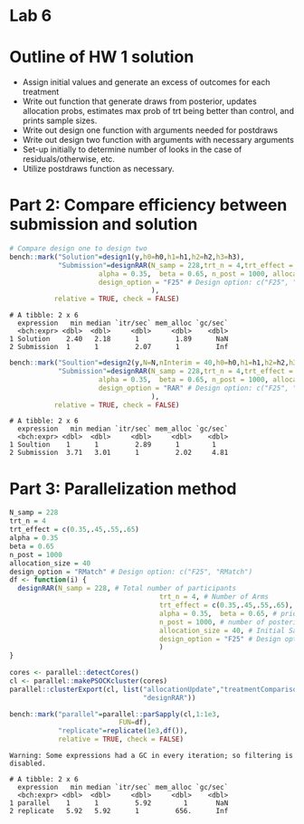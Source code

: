 Lab 6
================

# Outline of HW 1 solution

- Assign initial values and generate an excess of outcomes for each
  treatment
- Write out function that generate draws from posterior, updates
  allocation probs, estimates max prob of trt being better than control,
  and prints sample sizes.
- Write out design one function with arguments needed for postdraws
- Write out design two function with arguments with necessary arguments
- Set-up initially to determine number of looks in the case of
  residuals/otherwise, etc.
- Utilize postdraws function as necessary.

# Part 2: Compare efficiency between submission and solution

``` r
# Compare design one to design two
bench::mark("Solution"=design1(y,h0=h0,h1=h1,h2=h2,h3=h3),
            "Submission"=designRAR(N_samp = 228,trt_n = 4,trt_effect = c(0.35,.45,.55,.65), 
                      alpha = 0.35,  beta = 0.65, n_post = 1000, allocation_size = 40, 
                      design_option = "F25" # Design option: c("F25", "RMatch")
                                   ),
           relative = TRUE, check = FALSE)
```

    # A tibble: 2 x 6
      expression   min median `itr/sec` mem_alloc `gc/sec`
      <bch:expr> <dbl>  <dbl>     <dbl>     <dbl>    <dbl>
    1 Solution    2.40   2.18      1         1.89      NaN
    2 Submission  1      1         2.07      1         Inf

``` r
bench::mark("Soultion"=design2(y,N=N,nInterim = 40,h0=h0,h1=h1,h2=h2,h3=h3),
            "Submission"=designRAR(N_samp = 228,trt_n = 4,trt_effect = c(0.35,.45,.55,.65), 
                      alpha = 0.35,  beta = 0.65, n_post = 1000, allocation_size = 40, 
                      design_option = "RAR" # Design option: c("F25", "RMatch")
                                   ),
           relative = TRUE, check = FALSE)
```

    # A tibble: 2 x 6
      expression   min median `itr/sec` mem_alloc `gc/sec`
      <bch:expr> <dbl>  <dbl>     <dbl>     <dbl>    <dbl>
    1 Soultion    1      1         2.89      1        1   
    2 Submission  3.71   3.01      1         2.02     4.81

# Part 3: Parallelization method

``` r
N_samp = 228
trt_n = 4
trt_effect = c(0.35,.45,.55,.65)
alpha = 0.35
beta = 0.65
n_post = 1000
allocation_size = 40
design_option = "RMatch" # Design option: c("F25", "RMatch")
df <- function(i) {
  designRAR(N_samp = 228, # Total number of participants
                                     trt_n = 4, # Number of Arms
                                     trt_effect = c(0.35,.45,.55,.65), # treatment effect for each arm 
                                     alpha = 0.35,  beta = 0.65, # prior
                                     n_post = 1000, # number of posterior draws
                                     allocation_size = 40, # Initial Sample to allocate
                                     design_option = "F25" # Design option: c("F25", "RMatch")
                                     )
}
    
cores <- parallel::detectCores()
cl <- parallel::makePSOCKcluster(cores) 
parallel::clusterExport(cl, list("allocationUpdate","treatmentComparison",
                                 "designRAR"))

bench::mark("parallel"=parallel::parSapply(cl,1:1e3,
                           FUN=df),
            "replicate"=replicate(1e3,df()),
            relative = TRUE, check = FALSE)
```

    Warning: Some expressions had a GC in every iteration; so filtering is disabled.

    # A tibble: 2 x 6
      expression   min median `itr/sec` mem_alloc `gc/sec`
      <bch:expr> <dbl>  <dbl>     <dbl>     <dbl>    <dbl>
    1 parallel    1      1         5.92        1       NaN
    2 replicate   5.92   5.92      1         656.      Inf
